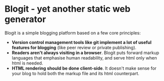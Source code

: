 Blogit - yet another static web generator
=========================================

Blogit is a simple blogging platform based on a few core principles:

* **Version control management tools like git implement a lot of useful features for blogging** (like peer review or private publishing).
* **Readers aren't always visiting in a browser**. Blogit puts forward markup languages that emphasise human readability, and serve html only when html is needed.
* **HTML rendering should be done client-side**. It doesn't make sense for your blog to hold both the markup file and its html counterpart.
